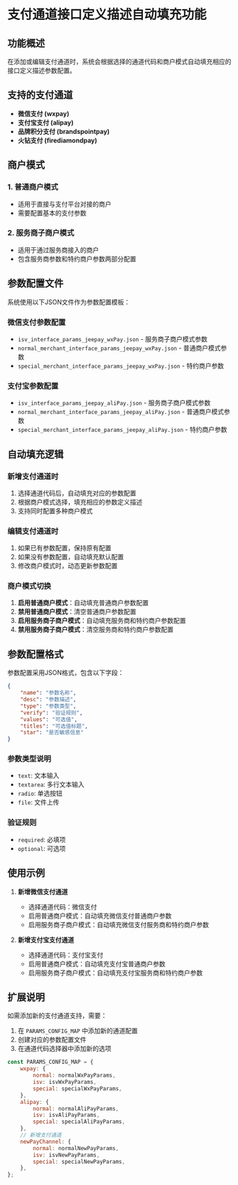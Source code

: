 # 支付通道接口定义描述自动填充功能

## 功能概述

在添加或编辑支付通道时，系统会根据选择的通道代码和商户模式自动填充相应的接口定义描述参数配置。

## 支持的支付通道

- **微信支付 (wxpay)**
- **支付宝支付 (alipay)**
- **品牌积分支付 (brandspointpay)**
- **火钻支付 (firediamondpay)**

## 商户模式

### 1. 普通商户模式
- 适用于直接与支付平台对接的商户
- 需要配置基本的支付参数

### 2. 服务商子商户模式
- 适用于通过服务商接入的商户
- 包含服务商参数和特约商户参数两部分配置

## 参数配置文件

系统使用以下JSON文件作为参数配置模板：

### 微信支付参数配置
- `isv_interface_params_jeepay_wxPay.json` - 服务商子商户模式参数
- `normal_merchant_interface_params_jeepay_wxPay.json` - 普通商户模式参数
- `special_merchant_interface_params_jeepay_wxPay.json` - 特约商户参数

### 支付宝参数配置
- `isv_interface_params_jeepay_aliPay.json` - 服务商子商户模式参数
- `normal_merchant_interface_params_jeepay_aliPay.json` - 普通商户模式参数
- `special_merchant_interface_params_jeepay_aliPay.json` - 特约商户参数

## 自动填充逻辑

### 新增支付通道时
1. 选择通道代码后，自动填充对应的参数配置
2. 根据商户模式选择，填充相应的参数定义描述
3. 支持同时配置多种商户模式

### 编辑支付通道时
1. 如果已有参数配置，保持原有配置
2. 如果没有参数配置，自动填充默认配置
3. 修改商户模式时，动态更新参数配置

### 商户模式切换
1. **启用普通商户模式**：自动填充普通商户参数配置
2. **禁用普通商户模式**：清空普通商户参数配置
3. **启用服务商子商户模式**：自动填充服务商和特约商户参数配置
4. **禁用服务商子商户模式**：清空服务商和特约商户参数配置

## 参数配置格式

参数配置采用JSON格式，包含以下字段：

```json
{
    "name": "参数名称",
    "desc": "参数描述",
    "type": "参数类型",
    "verify": "验证规则",
    "values": "可选值",
    "titles": "可选值标题",
    "star": "是否敏感信息"
}
```

### 参数类型说明
- `text`: 文本输入
- `textarea`: 多行文本输入
- `radio`: 单选按钮
- `file`: 文件上传

### 验证规则
- `required`: 必填项
- `optional`: 可选项

## 使用示例

1. **新增微信支付通道**
   - 选择通道代码：微信支付
   - 启用普通商户模式：自动填充微信支付普通商户参数
   - 启用服务商子商户模式：自动填充微信支付服务商和特约商户参数

2. **新增支付宝支付通道**
   - 选择通道代码：支付宝支付
   - 启用普通商户模式：自动填充支付宝普通商户参数
   - 启用服务商子商户模式：自动填充支付宝服务商和特约商户参数

## 扩展说明

如需添加新的支付通道支持，需要：

1. 在 `PARAMS_CONFIG_MAP` 中添加新的通道配置
2. 创建对应的参数配置文件
3. 在通道代码选择器中添加新的选项

```javascript
const PARAMS_CONFIG_MAP = {
    wxpay: {
        normal: normalWxPayParams,
        isv: isvWxPayParams,
        special: specialWxPayParams,
    },
    alipay: {
        normal: normalAliPayParams,
        isv: isvAliPayParams,
        special: specialAliPayParams,
    },
    // 新增支付通道
    newPayChannel: {
        normal: normalNewPayParams,
        isv: isvNewPayParams,
        special: specialNewPayParams,
    },
};
``` 